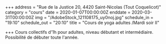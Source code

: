 +++
address = "Rue de la Justice 20, 4420 Saint-Nicolas (Tout Coquelicot)"
category = "cours"
date = 2020-01-07T00:00:00Z
enddate = 2020-03-31T00:00:00Z
img = "/AdobeStock_121108175_uy0noj.jpg"
schedule_in = "19:10"
schedule_out = "20:10"
title = "Cours de yoga adultes /Mardi soir II"

+++
Cours collectifs d'1h pour adultes, niveau débutant et intermédiaire. Possibilité de débuter toute l'année.